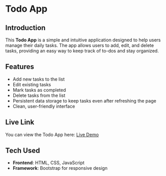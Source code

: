 # Todo App

## Introduction

This **Todo App** is a simple and intuitive application designed to help users manage their daily tasks. The app allows users to add, edit, and delete tasks, providing an easy way to keep track of to-dos and stay organized.

## Features

- Add new tasks to the list
- Edit existing tasks
- Mark tasks as completed
- Delete tasks from the list
- Persistent data storage to keep tasks even after refreshing the page
- Clean, user-friendly interface

## Live Link

You can view the Todo App here: [Live Demo](https://todo-app-sigma-inky.vercel.app/)

## Tech Used

- **Frontend**: HTML, CSS, JavaScript
- **Framework**: Bootstrap for responsive design

